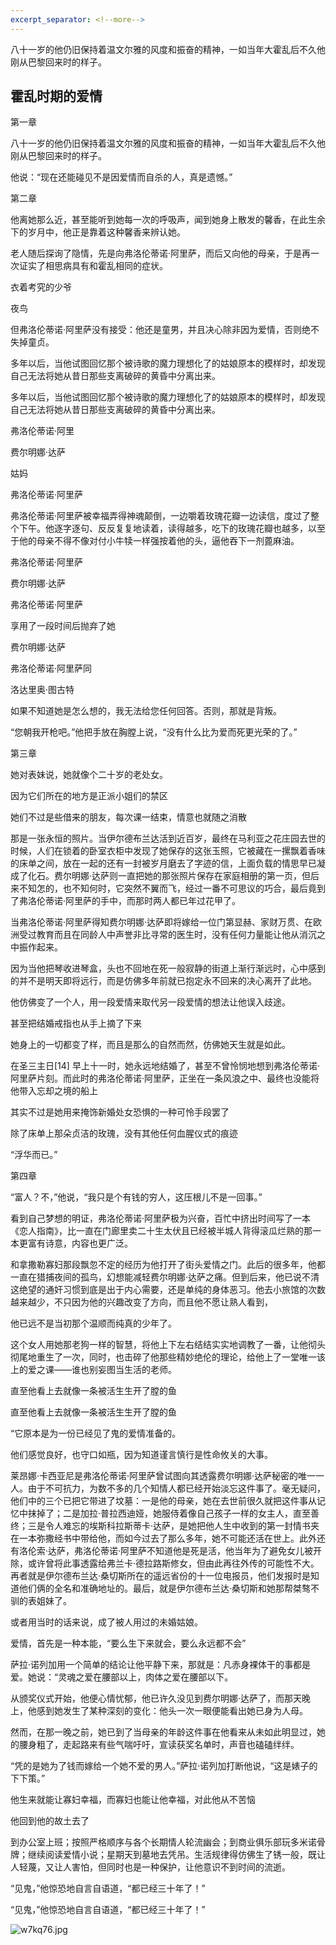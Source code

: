 ```yaml
---
excerpt_separator: <!--more-->
---
```

八十一岁的他仍旧保持着温文尔雅的风度和振奋的精神，一如当年大霍乱后不久他刚从巴黎回来时的样子。 
<!--more-->
## 霍乱时期的爱情  


第一章  

八十一岁的他仍旧保持着温文尔雅的风度和振奋的精神，一如当年大霍乱后不久他刚从巴黎回来时的样子。  

他说：“现在还能碰见不是因爱情而自杀的人，真是遗憾。”  

第二章  

他离她那么近，甚至能听到她每一次的呼吸声，闻到她身上散发的馨香，在此生余下的岁月中，他正是靠着这种馨香来辨认她。  

老人随后探询了隐情，先是向弗洛伦蒂诺·阿里萨，而后又向他的母亲，于是再一次证实了相思病具有和霍乱相同的症状。  

衣着考究的少爷  

夜鸟  

但弗洛伦蒂诺·阿里萨没有接受：他还是童男，并且决心除非因为爱情，否则绝不失掉童贞。  

多年以后，当他试图回忆那个被诗歌的魔力理想化了的姑娘原本的模样时，却发现自己无法将她从昔日那些支离破碎的黄昏中分离出来。  

多年以后，当他试图回忆那个被诗歌的魔力理想化了的姑娘原本的模样时，却发现自己无法将她从昔日那些支离破碎的黄昏中分离出来。  

弗洛伦蒂诺·阿里  

费尔明娜·达萨  

姑妈  

弗洛伦蒂诺·阿里萨  

弗洛伦蒂诺·阿里萨被幸福弄得神魂颠倒，一边嚼着玫瑰花瓣一边读信，度过了整个下午。他逐字逐句、反反复复地读着，读得越多，吃下的玫瑰花瓣也越多，以至于他的母亲不得不像对付小牛犊一样强按着他的头，逼他吞下一剂蓖麻油。  

弗洛伦蒂诺·阿里萨  

费尔明娜·达萨  

弗洛伦蒂诺·阿里萨  

享用了一段时间后抛弃了她  

费尔明娜·达萨  

弗洛伦蒂诺·阿里萨同  

洛达里奥·图古特  

如果不知道她是怎么想的，我无法给您任何回答。否则，那就是背叛。  

“您朝我开枪吧。”他把手放在胸膛上说，“没有什么比为爱而死更光荣的了。”  

 第三章  

她对表妹说，她就像个二十岁的老处女。  

因为它们所在的地方是正派小姐们的禁区  

她们不过是些借来的朋友，每次课一结束，情意也就随之消散  

那是一张永恒的照片。当伊尔德布兰达活到近百岁，最终在马利亚之花庄园去世的时候，人们在锁着的卧室衣柜中发现了她保存的这张玉照，它被藏在一摞飘着香味的床单之间，放在一起的还有一封被岁月磨去了字迹的信，上面负载的情思早已凝成了化石。费尔明娜·达萨则一直把她的那张照片保存在家庭相册的第一页，但后来不知怎的，也不知何时，它突然不翼而飞，经过一番不可思议的巧合，最后竟到了弗洛伦蒂诺·阿里萨的手中，而那时两人都已年过花甲了。  

当弗洛伦蒂诺·阿里萨得知费尔明娜·达萨即将嫁给一位门第显赫、家财万贯、在欧洲受过教育而且在同龄人中声誉非比寻常的医生时，没有任何力量能让他从消沉之中振作起来。  

因为当他把琴收进琴盒，头也不回地在死一般寂静的街道上渐行渐远时，心中感到的并不是明天即将远行，而是仿佛多年前就已抱定永不回来的决心离开了此地。  

他仿佛变了一个人，用一段爱情来取代另一段爱情的想法让他误入歧途。  

甚至把结婚戒指也从手上摘了下来  

她身上的一切都变了样，而且是那么的自然而然，仿佛她天生就是如此。  

在圣三主日[14] 早上十一时，她永远地结婚了，甚至不曾怜悯地想到弗洛伦蒂诺·阿里萨片刻。而此时的弗洛伦蒂诺·阿里萨，正坐在一条风浪之中、最终也没能将他带入忘却之境的船上  

其实不过是她用来掩饰新婚处女恐惧的一种可怜手段罢了  

除了床单上那朵贞洁的玫瑰，没有其他任何血腥仪式的痕迹  

“浮华而已。”  

 第四章  

“富人？不，”他说，“我只是个有钱的穷人，这压根儿不是一回事。”  

看到自己梦想的明证，弗洛伦蒂诺·阿里萨极为兴奋，百忙中挤出时间写了一本《恋人指南》，比一直在门廊里卖二十生太伏且已经被半城人背得滚瓜烂熟的那一本更富有诗意，内容也更广泛。  

和拿撒勒寡妇那段飘忽不定的经历为他打开了街头爱情之门。此后的很多年，他都一直在猎捕夜间的孤鸟，幻想能减轻费尔明娜·达萨之痛。但到后来，他已说不清这绝望的通奸习惯到底是出于内心需要，还是单纯的身体恶习。他去小旅馆的次数越来越少，不只因为他的兴趣改变了方向，而且他不愿让熟人看到，  

他已远不是当初那个温顺而纯真的少年了。  

这个女人用她那老狗一样的智慧，将他上下左右结结实实地调教了一番，让他彻头彻尾地重生了一次，同时，也击碎了他那些精妙绝伦的理论，给他上了一堂唯一该上的爱之课——谁也别妄图当生活的老师。  

直至他看上去就像一条被活生生开了膛的鱼  

直至他看上去就像一条被活生生开了膛的鱼  

“它原本是为一份已经见了鬼的爱情准备的。  

他们感觉良好，也守口如瓶，因为知道谨言慎行是性命攸关的大事。  

莱昂娜·卡西亚尼是弗洛伦蒂诺·阿里萨曾试图向其透露费尔明娜·达萨秘密的唯一一人。由于不可抗力，为数不多的几个知情人都已经开始淡忘这件事了。毫无疑问，他们中的三个已把它带进了坟墓：一是他的母亲，她在去世前很久就把这件事从记忆中抹掉了；二是加拉·普拉西迪娅，她服侍着像自己孩子一样的女主人，直至善终；三是令人难忘的埃斯科拉斯蒂卡·达萨，是她把他人生中收到的第一封情书夹在一本弥撒经书中带给他，而如今过去了那么多年，她不可能还活在世上。此外还有洛伦索·达萨，弗洛伦蒂诺·阿里萨不知道他是死是活，他当年为了避免女儿被开除，或许曾将此事透露给弗兰卡·德拉路斯修女，但由此再往外传的可能性不大。再者就是伊尔德布兰达·桑切斯所在的遥远省份的十一位电报员，他们发报时是知道他们俩的全名和准确地址的。最后，就是伊尔德布兰达·桑切斯和她那帮桀骜不驯的表姐妹了。  

或者用当时的话来说，成了被人用过的未婚姑娘。  

爱情，首先是一种本能，“要么生下来就会，要么永远都不会”  

萨拉·诺列加用一个简单的结论让他平静下来，那就是：凡赤身裸体干的事都是爱。她说：“灵魂之爱在腰部以上，肉体之爱在腰部以下。  

从颁奖仪式开始，他便心情忧郁，他已许久没见到费尔明娜·达萨了，而那天晚上，他感到她发生了某种深刻的变化：他头一次一眼便能看出她已身为人母。  

然而，在那一晚之前，她已到了当母亲的年龄这件事在他看来从未如此明显过，她的腰身粗了，走起路来有些气喘吁吁，宣读获奖名单时，声音也磕磕绊绊。  

“凭的是她为了钱而嫁给一个她不爱的男人。”萨拉·诺列加打断他说，“这是婊子的下下策。”  

他生来就能让寡妇幸福，而寡妇也能让他幸福，对此他从不苦恼  

他回到他的故土去了  

到办公室上班；按照严格顺序与各个长期情人轮流幽会；到商业俱乐部玩多米诺骨牌；继续阅读爱情小说；星期天到墓地去凭吊。生活规律得仿佛生了锈一般，既让人轻蔑，又让人害怕，但同时也是一种保护，让他意识不到时间的流逝。  

“见鬼，”他惊恐地自言自语道，“都已经三十年了！”  

“见鬼，”他惊恐地自言自语道，“都已经三十年了！”  


![w7kq76.jpg](https://s1.ax1x.com/2020/09/20/w7kq76.jpg)